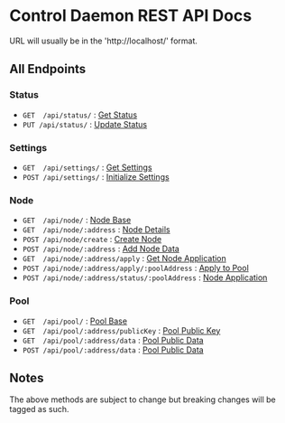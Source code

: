 # Control Daemon REST API Docs

URL will usually be in the 'http://localhost/' format.

## All Endpoints

### Status

* `GET  /api/status/` : [Get Status](status/README.md#get-)
* `PUT /api/status/` : [Update Status](status/README.md#put-)

### Settings

* `GET  /api/settings/` : [Get Settings](settings/README.md#get-)
* `POST /api/settings/` : [Initialize Settings](status/README.md#post-)

### Node

* `GET  /api/node/` : [Node Base](node/README.md#get-)
* `GET  /api/node/:address` : [Node Details](node/README.md#get-node)
* `POST /api/node/create` : [Create Node](node/README.md#post-create)
* `POST /api/node/:address` : [Add Node Data](node/README.md#post-node-data)
* `GET  /api/node/:address/apply` : [Get Node Application](node/README.md#get-node-apply)
* `POST /api/node/:address/apply/:poolAddress` : [Apply to Pool](node/README.md#post-node-apply-pool)
* `POST /api/node/:address/status/:poolAddress` : [Node Application](node/README.md#get-node-application)

### Pool

* `GET  /api/pool/` : [Pool Base](pool/README.md#get-)
* `GET  /api/pool/:address/publicKey` : [Pool Public Key](pool/README.md#get-public-key)
* `GET  /api/pool/:address/data` : [Pool Public Data](pool/README.md#get-public-data)
* `POST /api/pool/:address/data` : [Pool Public Data](pool/README.md#post-public-data)

## Notes
The above methods are subject to change but breaking changes will be tagged as such.
